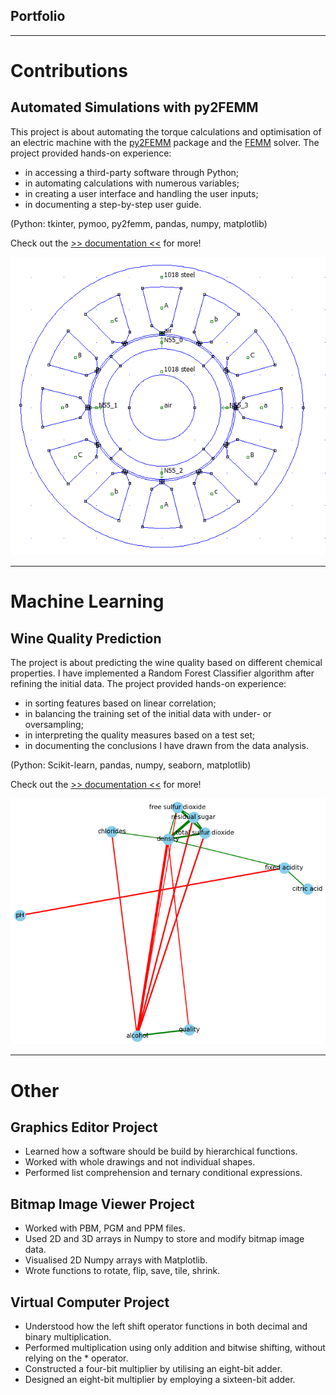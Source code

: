 ## Portfolio

---
# Contributions

## Automated Simulations with py2FEMM

This project is about automating the torque calculations and optimisation of an electric machine with the [py2FEMM](https://github.com/tamasorosz/py2femm) package and the [FEMM](https://www.femm.info/wiki/FAQ) solver. The project provided hands-on experience:
- in accessing a third-party software through Python;
- in automating calculations with numerous variables;
- in creating a user interface and handling the user inputs;
- in documenting a step-by-step user guide.

(Python: tkinter, pymoo, py2femm, pandas, numpy, matplotlib)

Check out the [>> documentation <<](https://github.com/tamasorosz/py2femm/blob/cc581bce03c7cfef1f4d92aca67eb94a426a58c6/examples/magnetics/ISPMSM/documentation/user_guide.md) for more!

<img src="images/pic_electricmachine.png?raw=true"/>

---
# Machine Learning

## Wine Quality Prediction

The project is about predicting the wine quality based on different chemical properties. I have implemented a Random Forest Classifier algorithm after
refining the initial data. The project provided hands-on experience:
- in sorting features based on linear correlation;
- in balancing the training set of the initial data with under- or oversampling;
- in interpreting the quality measures based on a test set;
- in documenting the conclusions I have drawn from the data analysis.

(Python: Scikit-learn, pandas, numpy, seaborn, matplotlib)

Check out the [>> documentation <<](https://github.com/KatonaMihaly/Machine_Learning_Practice/blob/9bd9c29c6a75dd8838ffa92c34d809189ff0cda6/Vinho%20_Verde_White_Wine_Quality/documentation/02_RFC_2labels_documentation/02_RFC_2labels_documentation.md) for more!

<img src="images/graph_winequality.png?raw=true"/>

---
# Other
## Graphics Editor Project
- Learned how a software should be build by hierarchical functions.
- Worked with whole drawings and not individual shapes.
- Performed list comprehension and ternary conditional expressions.

## Bitmap Image Viewer Project
- Worked with PBM, PGM and PPM files.
- Used 2D and 3D arrays in Numpy to store and modify bitmap image data.
- Visualised 2D Numpy arrays with Matplotlib.
- Wrote functions to rotate, flip, save, tile, shrink.

## Virtual Computer Project
- Understood how the left shift operator functions in both decimal and binary multiplication.
- Performed multiplication using only addition and bitwise shifting, without relying on the * operator.
- Constructed a four-bit multiplier by utilising an eight-bit adder.
- Designed an eight-bit multiplier by employing a sixteen-bit adder.

